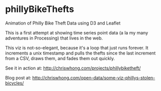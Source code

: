 phillyBikeThefts
================

Animation of Philly Bike Theft Data using D3 and Leaflet

This is a first attempt at showing time series point data (a la my many adventures in Processing) that lives in the web.

This viz is not-so-elegant, because it's a loop that just runs forever.  It increments a unix timestamp and pulls the thefts since the last increment from a CSV, draws them, and fades them out quickly. 

See it in action at:  http://chriswhong.com/projects/phillybiketheft/

Blog post at: http://chriswhong.com/open-data/some-viz-phillys-stolen-bicycles/

